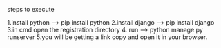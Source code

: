 steps to execute

1.install python --> pip install python
2.install django --> pip install django
3.in cmd open the registration directory
4. run --> python manage.py runserver
5.you will be getting a link copy and open it in your browser.
